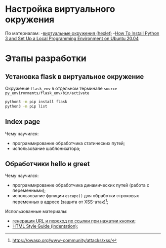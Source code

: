 # Настройка виртуального окружения

По материалам:
-[виртуальные окружения (hexlet)](https://ru.hexlet.io/courses/python-setup-environment/lessons/venv/theory_unit) 
-[How To Install Python 3 and Set Up a Local Programming Environment on Ubuntu 20.04](https://www.digitalocean.com/community/tutorials/how-to-install-python-3-and-set-up-a-local-programming-environment-on-ubuntu-20-04#step-2-setting-up-a-virtual-environment) 


# Этапы разработки

## Установка flask в виртуальное окружение

Окружение `flask_env` в отдельном терминале
`source py_environments/flask_env/bin/activate`

```bash
python3 -m pip install flask
python3 -m pip list
```

## Index page

Чему научился:
- программирование обработчика статических путей;
- использование шаблонизатора;

## Обработчики hello и greet

Чему научился:
- программирование обработчика динамических путей (работа с переменными);
- использование функции `escape()` для обработки строковых переменных в адресе (защита от XSS-атак)[^xss-atack];

[^xss-atack]: https://owasp.org/www-community/attacks/xss/

Использованные материалы:
- [генерация URL и переход по ссылки при нажатии кнопки](https://www.geeksforgeeks.org/how-to-insert-a-javascript-variable-inside-href-attribute/);
- [HTML Style Guide (indentation)](https://www.w3schools.com/html/html5_syntax.asp);
